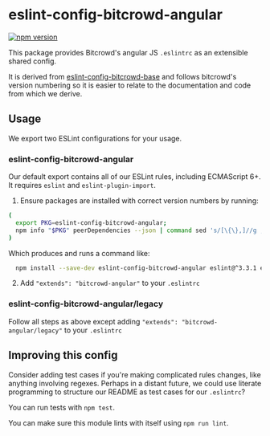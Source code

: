 # eslint-config-bitcrowd-angular

[![npm version](https://badge.fury.io/js/eslint-config-bitcrowd-angular.svg)](http://badge.fury.io/js/eslint-config-bitcrowd-angular)

This package provides Bitcrowd's angular JS `.eslintrc` as an extensible shared config.

It is derived from [eslint-config-bitcrowd-base](https://github.com/bitcrowd/javascript/tree/master/packages/eslint-config-bitcrowd-base) and follows bitcrowd's version numbering so it is easier to relate to the documentation and code from which we derive.

## Usage

We export two ESLint configurations for your usage.

### eslint-config-bitcrowd-angular

Our default export contains all of our ESLint rules, including ECMAScript 6+. It requires `eslint` and `eslint-plugin-import`.

1. Ensure packages are installed with correct version numbers by running:
  ```sh
  (
    export PKG=eslint-config-bitcrowd-angular;
    npm info "$PKG" peerDependencies --json | command sed 's/[\{\},]//g ; s/: /@/g' | xargs npm install --save-dev "$PKG"
  )
  ```

  Which produces and runs a command like:

  ```sh
    npm install --save-dev eslint-config-bitcrowd-angular eslint@^3.3.1 eslint-plugin-import@^1.13.0 eslint-plugin-angular eslint-config-angular
  ```

2. Add `"extends": "bitcrowd-angular"` to your `.eslintrc`

### eslint-config-bitcrowd-angular/legacy

Follow all steps as above except adding `"extends": "bitcrowd-angular/legacy"` to your `.eslintrc`

## Improving this config

Consider adding test cases if you're making complicated rules changes, like anything involving regexes. Perhaps in a distant future, we could use literate programming to structure our README as test cases for our `.eslintrc`?

You can run tests with `npm test`.

You can make sure this module lints with itself using `npm run lint`.
